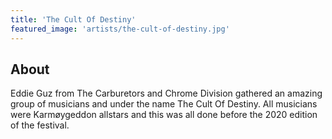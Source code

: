 ```yaml
---
title: 'The Cult Of Destiny'
featured_image: 'artists/the-cult-of-destiny.jpg'
---
```


## About

Eddie Guz from The Carburetors and Chrome Division gathered an amazing group of musicians and under the name The Cult Of Destiny. All musicians were Karmøygeddon allstars and this was all done before the 2020 edition of the festival.
